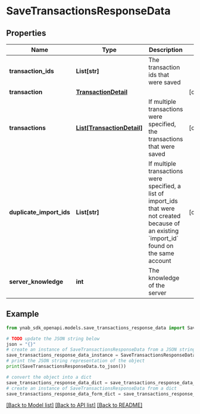 # SaveTransactionsResponseData


## Properties

Name | Type | Description | Notes
------------ | ------------- | ------------- | -------------
**transaction_ids** | **List[str]** | The transaction ids that were saved | 
**transaction** | [**TransactionDetail**](TransactionDetail.md) |  | [optional] 
**transactions** | [**List[TransactionDetail]**](TransactionDetail.md) | If multiple transactions were specified, the transactions that were saved | [optional] 
**duplicate_import_ids** | **List[str]** | If multiple transactions were specified, a list of import_ids that were not created because of an existing &#x60;import_id&#x60; found on the same account | [optional] 
**server_knowledge** | **int** | The knowledge of the server | 

## Example

```python
from ynab_sdk_openapi.models.save_transactions_response_data import SaveTransactionsResponseData

# TODO update the JSON string below
json = "{}"
# create an instance of SaveTransactionsResponseData from a JSON string
save_transactions_response_data_instance = SaveTransactionsResponseData.from_json(json)
# print the JSON string representation of the object
print(SaveTransactionsResponseData.to_json())

# convert the object into a dict
save_transactions_response_data_dict = save_transactions_response_data_instance.to_dict()
# create an instance of SaveTransactionsResponseData from a dict
save_transactions_response_data_form_dict = save_transactions_response_data.from_dict(save_transactions_response_data_dict)
```
[[Back to Model list]](../README.md#documentation-for-models) [[Back to API list]](../README.md#documentation-for-api-endpoints) [[Back to README]](../README.md)


